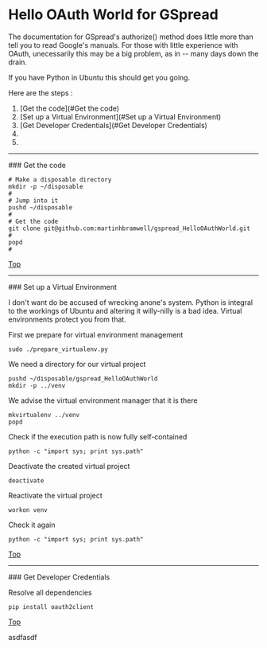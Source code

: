 Hello OAuth World for GSpread
=============================


The documentation for GSpread's authorize() method does little more than tell you to read Google's manuals.  For those with little experience with OAuth, unecessarily this may be a big problem, as in  -- many days down the drain.

If you have Python in Ubuntu this should get you going.

<a name="Steps"/>
Here are the steps :

  1. [Get the code](#Get the code)
  1. [Set up a Virtual Environment](#Set up a Virtual Environment)
  1. [Get Developer Credentials](#Get Developer Credentials)
  2. 
  3. 

- - - - - - - - - - - - -
<a name="Get the code"/>
### Get the code

    # Make a disposable directory
    mkdir -p ~/disposable
    #
    # Jump into it
    pushd ~/disposable
    #
    # Get the code
    git clone git@github.com:martinhbramwell/gspread_HelloOAuthWorld.git
    #
    popd
    #
    

[Top](#Steps)

  
- - - - - - - - - - - - -
<a name="Set up a Virtual Environment"/>
### Set up a Virtual Environment

I don't want do be accused of wrecking anone's system.  Python is integral to the workings of Ubuntu and altering it willy-nilly is a bad idea.  Virtual environments protect you from that.

First we prepare for virtual environment management

    sudo ./prepare_virtualenv.py

We need a directory for our virtual project

    pushd ~/disposable/gspread_HelloOAuthWorld
    mkdir -p ../venv

We advise the virtual environment manager that it is there

    mkvirtualenv ../venv
    popd

Check if the execution path is now fully self-contained

    python -c "import sys; print sys.path"

Deactivate the created virtual project

    deactivate

Reactivate the virtual project

    workon venv

Check it again

    python -c "import sys; print sys.path"


[Top](#Steps)

  
- - - - - - - - - - - - -
<a name="Get Developer Credentials"/>
### Get Developer Credentials

Resolve all dependencies

    pip install oauth2client

[Top](#Steps)

asdfasdf

